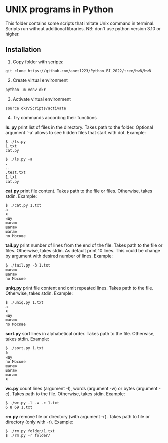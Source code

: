 # UNIX programs in Python

This folder contains some scripts that imitate Unix command in terminal. Scripts run without additional libraries. NB: don't use python version 3.10 or higher.

## Installation

1.  Copy folder with scripts:

```{bash}
git clone https://github.com/anet1223/Python_BI_2022/tree/hw8/hw8
```

2.  Create virtual environment

```{bash}
python -m venv okr
```

3.  Activate virtual environment

```{bash}
source okr/Scripts/activate
```

4.  Try commands according their functions

**ls. py** print list of files in the directory. Takes path to the folder. Optional argument '-a' allows to see hidden files that start with dot. Example:

```{bash}
$ ./ls.py
1.txt
cat.py
```

```{bash}
$ ./ls.py -a
.
..
.test.txt
1.txt
cat.py
```

**cat.py** print file content. Takes path to the file or files. Otherwise, takes stdin. Example:

```{bash}
$ ./cat.py 1.txt
а
я
иду
шагаю
шагаю
шагаю
по Москве
```

**tail.py** print number of lines from the end of the file. Takes path to the file or files. Otherwise, takes stdin. As default print 10 lines. This could be change by argument with desired number of lines. Example:

```{bash}
$ ./tail.py -3 1.txt
шагаю
шагаю
по Москве
```

**uniq.py** print file content and omit repeated lines. Takes path to the file. Otherwise, takes stdin. Example:

```{bash}
$ ./uniq.py 1.txt
а
я
иду
шагаю
по Москве
```

**sort.py** sort lines in alphabetical order. Takes path to the file. Otherwise, takes stdin. Example:

```{bash}
$ ./sort.py 1.txt
а
иду
по Москве
шагаю
шагаю
шагаю
я
```

**wc.py** count lines (argument -l), words (argument -w) or bytes (argument -c). Takes path to the file. Otherwise, takes stdin. Example:

```{bash}
$ ./wc.py -l -w -c 1.txt
6 8 69 1.txt
```

**rm.py** remove file or directory (with argument -r). Takes path to file or directory (only with -r). Example:

```{bash}
$ ./rm.py folder/1.txt
$ ./rm.py -r folder/
```
